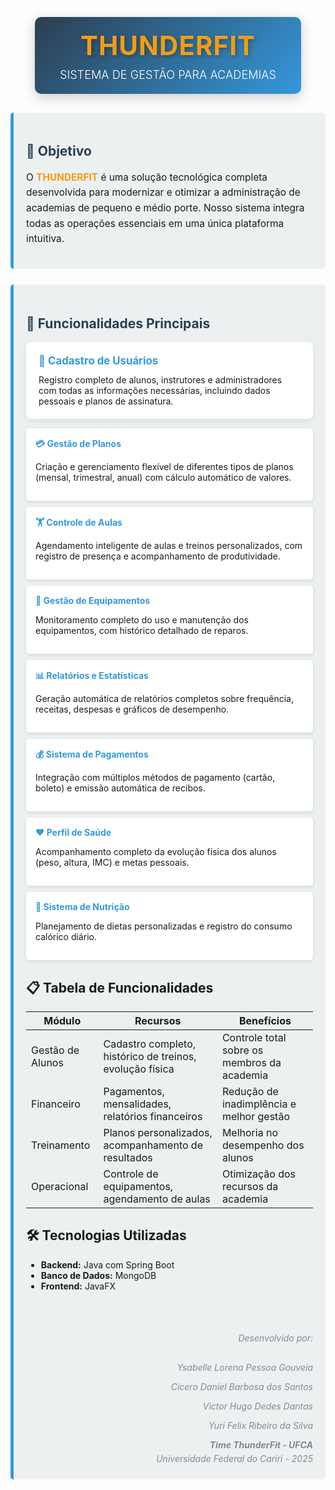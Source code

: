 <div style="text-align: center; margin: 30px 0;">
  <div style="display: inline-block; background: linear-gradient(135deg, #2c3e50, #3498db); padding: 20px 40px; border-radius: 10px; box-shadow: 0 5px 20px rgba(0,0,0,0.2);">
    <h1 style="color: #f39c12; margin: 0; font-size: 3em; text-shadow: 2px 2px 6px rgba(0,0,0,0.3); letter-spacing: 1px;">THUNDERFIT</h1>
    <p style="color: white; margin: 10px 0 0; font-size: 1.3em; font-weight: 300;">SISTEMA DE GESTÃO PARA ACADEMIAS</p>
  </div>
</div>

<div class="section" style="background-color: #ecf0f1; padding: 20px; margin-bottom: 25px; border-left: 5px solid #3498db; border-radius: 5px;">
  <h2 style="color: #2c3e50;">📌 Objetivo</h2>
  <p style="font-size: 1.1em; line-height: 1.6;">O <strong style="color: #f39c12;">THUNDERFIT</strong> é uma solução tecnológica completa desenvolvida para modernizar e otimizar a administração de academias de pequeno e médio porte. Nosso sistema integra todas as operações essenciais em uma única plataforma intuitiva.</p>
</div>

<div class="section" style="background-color: #ecf0f1; padding: 20px; margin-bottom: 25px; border-left: 5px solid #3498db; border-radius: 5px;">
  <h2 style="color: #2c3e50;">🚀 Funcionalidades Principais</h2>
  
  <div class="feature-card" style="background-color: white; padding: 20px; margin: 15px 0; border-radius: 8px; box-shadow: 0 3px 10px rgba(0,0,0,0.08);">
    <div class="feature-title" style="color: #3498db; font-weight: bold; margin-bottom: 12px; font-size: 1.2em;">👥 Cadastro de Usuários</div>
    <p style="margin: 0;">Registro completo de alunos, instrutores e administradores com todas as informações necessárias, incluindo dados pessoais e planos de assinatura.</p>
  </div>

  <div class="feature-card" style="background-color: white; padding: 15px; margin: 10px 0; border-radius: 5px; box-shadow: 0 2px 5px rgba(0,0,0,0.1);">
  <div class="feature-title" style="color: #3498db; font-weight: bold; margin-bottom: 10px;">💳 Gestão de Planos</div>
  <p>Criação e gerenciamento flexível de diferentes tipos de planos (mensal, trimestral, anual) com cálculo automático de valores.</p>
</div>

<div class="feature-card" style="background-color: white; padding: 15px; margin: 10px 0; border-radius: 5px; box-shadow: 0 2px 5px rgba(0,0,0,0.1);">
  <div class="feature-title" style="color: #3498db; font-weight: bold; margin-bottom: 10px;">🏋️ Controle de Aulas</div>
  <p>Agendamento inteligente de aulas e treinos personalizados, com registro de presença e acompanhamento de produtividade.</p>
</div>

<div class="feature-card" style="background-color: white; padding: 15px; margin: 10px 0; border-radius: 5px; box-shadow: 0 2px 5px rgba(0,0,0,0.1);">
  <div class="feature-title" style="color: #3498db; font-weight: bold; margin-bottom: 10px;">🔧 Gestão de Equipamentos</div>
  <p>Monitoramento completo do uso e manutenção dos equipamentos, com histórico detalhado de reparos.</p>
</div>

<div class="feature-card" style="background-color: white; padding: 15px; margin: 10px 0; border-radius: 5px; box-shadow: 0 2px 5px rgba(0,0,0,0.1);">
  <div class="feature-title" style="color: #3498db; font-weight: bold; margin-bottom: 10px;">📊 Relatórios e Estatísticas</div>
  <p>Geração automática de relatórios completos sobre frequência, receitas, despesas e gráficos de desempenho.</p>
</div>

<div class="feature-card" style="background-color: white; padding: 15px; margin: 10px 0; border-radius: 5px; box-shadow: 0 2px 5px rgba(0,0,0,0.1);">
  <div class="feature-title" style="color: #3498db; font-weight: bold; margin-bottom: 10px;">💰 Sistema de Pagamentos</div>
  <p>Integração com múltiplos métodos de pagamento (cartão, boleto) e emissão automática de recibos.</p>
</div>

<div class="feature-card" style="background-color: white; padding: 15px; margin: 10px 0; border-radius: 5px; box-shadow: 0 2px 5px rgba(0,0,0,0.1);">
  <div class="feature-title" style="color: #3498db; font-weight: bold; margin-bottom: 10px;">❤️ Perfil de Saúde</div>
  <p>Acompanhamento completo da evolução física dos alunos (peso, altura, IMC) e metas pessoais.</p>
</div>

<div class="feature-card" style="background-color: white; padding: 15px; margin: 10px 0; border-radius: 5px; box-shadow: 0 2px 5px rgba(0,0,0,0.1);">
  <div class="feature-title" style="color: #3498db; font-weight: bold; margin-bottom: 10px;">🍎 Sistema de Nutrição</div>
  <p>Planejamento de dietas personalizadas e registro do consumo calórico diário.</p>
</div>

## 📋 Tabela de Funcionalidades

| Módulo | Recursos | Benefícios |
|--------|----------|------------|
| Gestão de Alunos | Cadastro completo, histórico de treinos, evolução física | Controle total sobre os membros da academia |
| Financeiro | Pagamentos, mensalidades, relatórios financeiros | Redução de inadimplência e melhor gestão |
| Treinamento | Planos personalizados, acompanhamento de resultados | Melhoria no desempenho dos alunos |
| Operacional | Controle de equipamentos, agendamento de aulas | Otimização dos recursos da academia |

## 🛠️ Tecnologias Utilizadas

- **Backend:** Java com Spring Boot
- **Banco de Dados:** MongoDB
- **Frontend:** JavaFX




<div class="authors" style="font-style: italic; text-align: right; margin-top: 40px; color: #7f8c8d; border-top: 1px solid #eee; padding-top: 20px;">
  <p style="margin: 5px 0;">Desenvolvido por:</p>
  <div class="authors" style="font-style: italic; text-align: right; margin-top: 30px; color: #7f8c8d;">
  
  <p>Ysabelle Lorena Pessoa Gouveia</p>
  <p>Cicero Daniel Barbosa dos Santos</p>
  <p>Victor Hugo Dedes Dantas</p>
  <p>Yuri Felix Ribeiro da Silva</p>
  <p style="margin: 5px 0; font-weight: bold;">Time ThunderFit - UFCA</p>
  <p style="margin: 5px 0;">Universidade Federal do Cariri - 2025</p>
</div>
